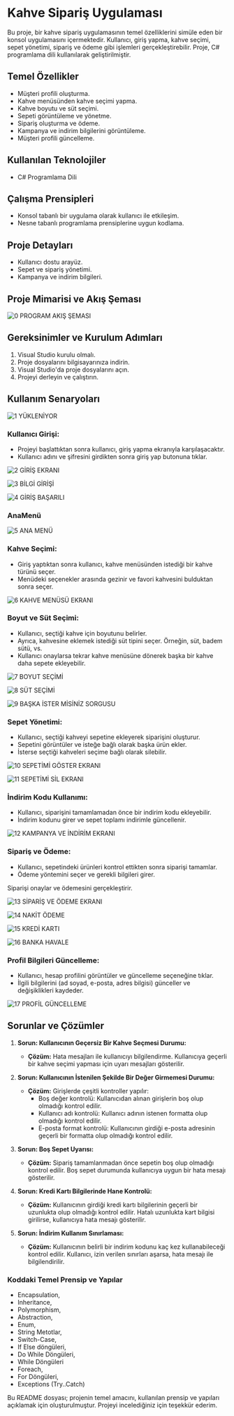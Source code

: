 # Kahve Sipariş Uygulaması

Bu proje, bir kahve sipariş uygulamasının temel özelliklerini simüle eden bir konsol uygulamasını içermektedir. Kullanıcı, giriş yapma, kahve seçimi, sepet yönetimi, sipariş ve ödeme gibi işlemleri gerçekleştirebilir. Proje, C# programlama dili kullanılarak geliştirilmiştir.

## Temel Özellikler

- Müşteri profili oluşturma.
- Kahve menüsünden kahve seçimi yapma.
- Kahve boyutu ve süt seçimi.
- Sepeti görüntüleme ve yönetme.
- Sipariş oluşturma ve ödeme.
- Kampanya ve indirim bilgilerini görüntüleme.
- Müşteri profili güncelleme.

## Kullanılan Teknolojiler

- C# Programlama Dili

## Çalışma Prensipleri

- Konsol tabanlı bir uygulama olarak kullanıcı ile etkileşim.
- Nesne tabanlı programlama prensiplerine uygun kodlama.

## Proje Detayları

- Kullanıcı dostu arayüz.
- Sepet ve sipariş yönetimi.
-	Kampanya ve indirim bilgileri.

## Proje Mimarisi ve Akış Şeması

![0  PROGRAM AKIŞ ŞEMASI](https://github.com/elifsilademireli/Coffee-Ordering-Console-Application/assets/152613912/76bfa326-b778-4af0-a643-d403e10779f4)


## Gereksinimler ve Kurulum Adımları
1.	Visual Studio kurulu olmalı.
2.	Proje dosyalarını bilgisayarınıza indirin.
3.	Visual Studio'da proje dosyalarını açın.
4.	Projeyi derleyin ve çalıştırın.

## Kullanım Senaryoları

![1  YÜKLENİYOR](https://github.com/elifsilademireli/Coffee-Ordering-Console-Application/assets/152613912/d267c437-6136-4555-8dd1-d618d1bb7173)


### Kullanıcı Girişi:

- Projeyi başlattıktan sonra kullanıcı, giriş yapma ekranıyla karşılaşacaktır.
- Kullanıcı adını ve şifresini girdikten sonra giriş yap butonuna tıklar.

![2  GİRİŞ EKRANI](https://github.com/elifsilademireli/Coffee-Ordering-Console-Application/assets/152613912/4015e939-496e-4cac-a951-f25ff74b3966)

![3  BİLGİ GİRİŞİ](https://github.com/elifsilademireli/Coffee-Ordering-Console-Application/assets/152613912/134fce97-fee4-4eae-82d9-3300edb4247f)

![4 GİRİŞ BAŞARILI](https://github.com/elifsilademireli/Coffee-Ordering-Console-Application/assets/152613912/8d3dff95-a8e3-4436-a947-3f418db08485)


### AnaMenü

![5 ANA MENÜ](https://github.com/elifsilademireli/Coffee-Ordering-Console-Application/assets/152613912/79db3a4b-0efc-49f0-ab79-702db815408c)


### Kahve Seçimi:

- Giriş yaptıktan sonra kullanıcı, kahve menüsünden istediği bir kahve türünü seçer.
- Menüdeki seçenekler arasında gezinir ve favori kahvesini bulduktan sonra seçer.

![6 KAHVE MENÜSÜ EKRANI](https://github.com/elifsilademireli/Coffee-Ordering-Console-Application/assets/152613912/a00d1d54-deac-4366-a2aa-e101444325eb)


### Boyut ve Süt Seçimi:

- Kullanıcı, seçtiği kahve için boyutunu belirler.
- Ayrıca, kahvesine eklemek istediği süt tipini seçer. Örneğin, süt, badem sütü, vs.
- Kullanıcı onaylarsa tekrar kahve menüsüne dönerek başka bir kahve daha sepete ekleyebilir.

![7 BOYUT SEÇİMİ](https://github.com/elifsilademireli/Coffee-Ordering-Console-Application/assets/152613912/5a600107-af76-4601-a0bf-3df1d99fa1e4)

![8 SÜT SEÇİMİ](https://github.com/elifsilademireli/Coffee-Ordering-Console-Application/assets/152613912/e8363a4e-f516-4209-bd36-18a37d0211cf)

![9  BAŞKA İSTER MİSİNİZ SORGUSU](https://github.com/elifsilademireli/Coffee-Ordering-Console-Application/assets/152613912/632975d4-188f-46de-a412-ed1925462987)


### Sepet Yönetimi:

- Kullanıcı, seçtiği kahveyi sepetine ekleyerek siparişini oluşturur.
- Sepetini görüntüler ve isteğe bağlı olarak başka ürün ekler.
- İsterse seçtiği kahveleri seçime bağlı olarak silebilir.

![10  SEPETİMİ GÖSTER EKRANI](https://github.com/elifsilademireli/Coffee-Ordering-Console-Application/assets/152613912/fef951e9-e750-45a7-80bb-0ceaa8ede6c3)

![11  SEPETİMİ SİL EKRANI](https://github.com/elifsilademireli/Coffee-Ordering-Console-Application/assets/152613912/d89d6e4f-02ed-4230-a066-486cc32df0d8)


### İndirim Kodu Kullanımı:

- Kullanıcı, siparişini tamamlamadan önce bir indirim kodu ekleyebilir.
- İndirim kodunu girer ve sepet toplamı indirimle güncellenir.

![12  KAMPANYA VE İNDİRİM EKRANI](https://github.com/elifsilademireli/Coffee-Ordering-Console-Application/assets/152613912/d3aae1b2-e886-45ec-833d-fc29473245f8)


### Sipariş ve Ödeme:

- Kullanıcı, sepetindeki ürünleri kontrol ettikten sonra siparişi tamamlar.
- Ödeme yöntemini seçer ve gerekli bilgileri girer.

Siparişi onaylar ve ödemesini gerçekleştirir.

![13  SİPARİŞ VE ÖDEME EKRANI](https://github.com/elifsilademireli/Coffee-Ordering-Console-Application/assets/152613912/86a32341-c23c-4657-8022-c66d49d4bd11)

![14  NAKİT ÖDEME](https://github.com/elifsilademireli/Coffee-Ordering-Console-Application/assets/152613912/3656a54d-8bee-494c-b729-0fbcd0aa394a)

![15  KREDİ KARTI](https://github.com/elifsilademireli/Coffee-Ordering-Console-Application/assets/152613912/083c518a-0481-4850-9b64-f2ee2f1a87ea)

![16  BANKA HAVALE](https://github.com/elifsilademireli/Coffee-Ordering-Console-Application/assets/152613912/2213ecec-c9ec-462d-aa57-2129c9c4cc4b)


### Profil Bilgileri Güncelleme:

- Kullanıcı, hesap profilini görüntüler ve güncelleme seçeneğine tıklar.
- İlgili bilgilerini (ad soyad, e-posta, adres bilgisi) günceller ve değişiklikleri kaydeder.

![17  PROFİL GÜNCELLEME](https://github.com/elifsilademireli/Coffee-Ordering-Console-Application/assets/152613912/26cd16ca-3fd6-474d-879e-fb8c091975d6)

## Sorunlar ve Çözümler

1. **Sorun: Kullanıcının Geçersiz Bir Kahve Seçmesi Durumu:**
   - **Çözüm:** Hata mesajları ile kullanıcıyı bilgilendirme. Kullanıcıya geçerli bir kahve seçimi yapması için uyarı mesajları gösterilir.

2. **Sorun: Kullanıcının İstenilen Şekilde Bir Değer Girmemesi Durumu:**
   - **Çözüm:** Girişlerde çeşitli kontroller yapılır:
     - Boş değer kontrolü: Kullanıcıdan alınan girişlerin boş olup olmadığı kontrol edilir.
     - Kullanıcı adı kontrolü: Kullanıcı adının istenen formatta olup olmadığı kontrol edilir.
     - E-posta format kontrolü: Kullanıcının girdiği e-posta adresinin geçerli bir formatta olup olmadığı kontrol edilir.

3. **Sorun: Boş Sepet Uyarısı:**
   - **Çözüm:** Sipariş tamamlanmadan önce sepetin boş olup olmadığı kontrol edilir. Boş sepet durumunda kullanıcıya uygun bir hata mesajı gösterilir.

4. **Sorun: Kredi Kartı Bilgilerinde Hane Kontrolü:**
   - **Çözüm:** Kullanıcının girdiği kredi kartı bilgilerinin geçerli bir uzunlukta olup olmadığı kontrol edilir. Hatalı uzunlukta kart bilgisi girilirse, kullanıcıya hata mesajı gösterilir.

5. **Sorun: İndirim Kullanım Sınırlaması:**
   - **Çözüm:** Kullanıcının belirli bir indirim kodunu kaç kez kullanabileceği kontrol edilir. Kullanıcı, izin verilen sınırları aşarsa, hata mesajı ile bilgilendirilir.

### Koddaki Temel Prensip ve Yapılar
- Encapsulation,
- Inheritance,
- Polymorphism,
- Abstraction,
- Enum,
- String Metotlar,
- Switch-Case,
- If Else döngüleri,
- Do While Döngüleri,
- While Döngüleri
- Foreach,
- For Döngüleri,
- Exceptions (Try..Catch)
  

Bu README dosyası; projenin temel amacını, kullanılan prensip ve yapıları açıklamak için oluşturulmuştur. Projeyi incelediğiniz için teşekkür ederim. 
